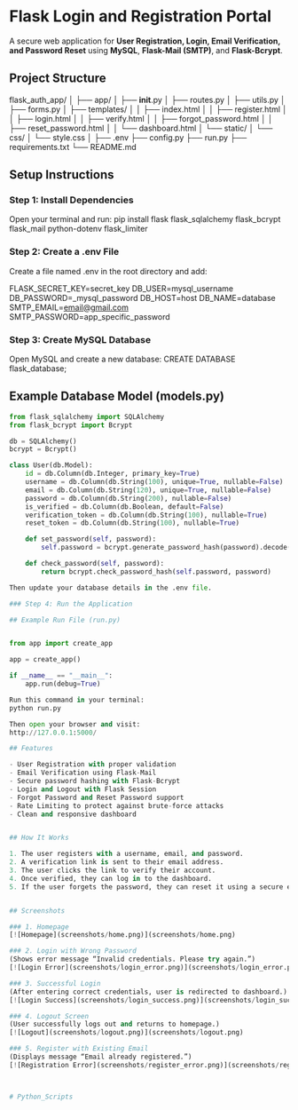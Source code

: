 # Flask Login and Registration Portal

A secure web application for **User Registration, Login, Email Verification, and Password Reset** using **MySQL**, **Flask-Mail (SMTP)**, and **Flask-Bcrypt**.

## Project Structure

flask_auth_app/
│
├── app/
│   ├── __init__.py
│   ├── routes.py
│   ├── utils.py
│   ├── forms.py
│   ├── templates/
│   │   ├── index.html
│   │   ├── register.html
│   │   ├── login.html
│   │   ├── verify.html
│   │   ├── forgot_password.html
│   │   ├── reset_password.html
│   │   └── dashboard.html
│   └── static/
│       └── css/
│           └── style.css
│
├── .env
├── config.py
├── run.py
├── requirements.txt
└── README.md



## Setup Instructions

### Step 1: Install Dependencies
Open your terminal and run:
pip install flask flask_sqlalchemy flask_bcrypt flask_mail python-dotenv flask_limiter


### Step 2: Create a .env File
Create a file named .env in the root directory and add:

FLASK_SECRET_KEY=secret_key
DB_USER=mysql_username
DB_PASSWORD=_mysql_password
DB_HOST=host
DB_NAME=database
SMTP_EMAIL=email@gmail.com
SMTP_PASSWORD=app_specific_password




### Step 3: Create MySQL Database
Open MySQL and create a new database:
CREATE DATABASE flask_database;
## Example Database Model (models.py)

```python
from flask_sqlalchemy import SQLAlchemy
from flask_bcrypt import Bcrypt

db = SQLAlchemy()
bcrypt = Bcrypt()

class User(db.Model):
    id = db.Column(db.Integer, primary_key=True)
    username = db.Column(db.String(100), unique=True, nullable=False)
    email = db.Column(db.String(120), unique=True, nullable=False)
    password = db.Column(db.String(200), nullable=False)
    is_verified = db.Column(db.Boolean, default=False)
    verification_token = db.Column(db.String(100), nullable=True)
    reset_token = db.Column(db.String(100), nullable=True)

    def set_password(self, password):
        self.password = bcrypt.generate_password_hash(password).decode("utf-8")

    def check_password(self, password):
        return bcrypt.check_password_hash(self.password, password)

Then update your database details in the .env file.

### Step 4: Run the Application

## Example Run File (run.py)


from app import create_app

app = create_app()

if __name__ == "__main__":
    app.run(debug=True)

Run this command in your terminal:
python run.py

Then open your browser and visit:
http://127.0.0.1:5000/

## Features

- User Registration with proper validation  
- Email Verification using Flask-Mail  
- Secure password hashing with Flask-Bcrypt  
- Login and Logout with Flask Session  
- Forgot Password and Reset Password support  
- Rate Limiting to protect against brute-force attacks  
- Clean and responsive dashboard  


## How It Works

1. The user registers with a username, email, and password.  
2. A verification link is sent to their email address.  
3. The user clicks the link to verify their account.  
4. Once verified, they can log in to the dashboard.  
5. If the user forgets the password, they can reset it using a secure email link. 


## Screenshots

### 1. Homepage  
[![Homepage](screenshots/home.png)](screenshots/home.png)

### 2. Login with Wrong Password  
(Shows error message “Invalid credentials. Please try again.”)  
[![Login Error](screenshots/login_error.png)](screenshots/login_error.png)

### 3. Successful Login  
(After entering correct credentials, user is redirected to dashboard.)  
[![Login Success](screenshots/login_success.png)](screenshots/login_success.png)

### 4. Logout Screen  
(User successfully logs out and returns to homepage.)  
[![Logout](screenshots/logout.png)](screenshots/logout.png)

### 5. Register with Existing Email  
(Displays message “Email already registered.”)  
[![Registration Error](screenshots/register_error.png)](screenshots/register_error.png)



#   P y t h o n _ S c r i p t s  
 